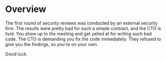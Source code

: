 # Overview

The first round of security reviews was conducted by an external security firm. The results were pretty bad for such a simple contract, and the CTO is livid. You show up to the meeting and get yelled at for writing such bad code. The CTO is demanding you fix the code immediately. They refused to give you the findings, so you're on your own.

Good luck.
